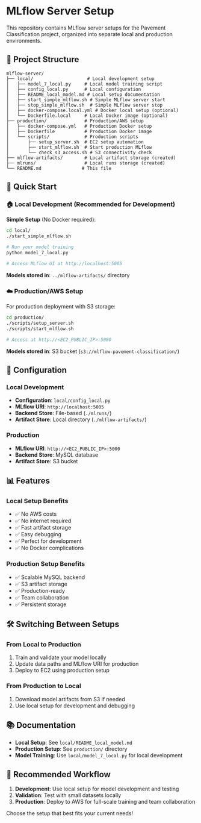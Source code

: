 # MLflow Server Setup

This repository contains MLflow server setups for the Pavement Classification project, organized into separate local and production environments.

## 📁 Project Structure

```
mlflow-server/
├── local/                    # Local development setup
│   ├── model_7_local.py     # Local model training script
│   ├── config_local.py      # Local configuration
│   ├── README_local_model.md # Local setup documentation
│   ├── start_simple_mlflow.sh # Simple MLflow server start
│   ├── stop_simple_mlflow.sh  # Simple MLflow server stop
│   ├── docker-compose.local.yml # Docker local setup (optional)
│   └── Dockerfile.local     # Local Docker image (optional)
├── production/              # Production/AWS setup
│   ├── docker-compose.yml   # Production Docker setup
│   ├── Dockerfile           # Production Docker image
│   └── scripts/             # Production scripts
│       ├── setup_server.sh  # EC2 setup automation
│       ├── start_mlflow.sh  # Start production MLflow
│       └── check_s3_access.sh # S3 connectivity check
├── mlflow-artifacts/        # Local artifact storage (created)
├── mlruns/                  # Local runs storage (created)
└── README.md               # This file
```

## 🚀 Quick Start

### 🏠 Local Development (Recommended for Development)

**Simple Setup** (No Docker required):
```bash
cd local/
./start_simple_mlflow.sh

# Run your model training
python model_7_local.py

# Access MLflow UI at http://localhost:5005
```

**Models stored in**: `../mlflow-artifacts/` directory

### ☁️ Production/AWS Setup

For production deployment with S3 storage:
```bash
cd production/
./scripts/setup_server.sh
./scripts/start_mlflow.sh

# Access at http://<EC2_PUBLIC_IP>:5000
```

**Models stored in**: S3 bucket (`s3://mlflow-pavement-classification/`)

## 🔧 Configuration

### Local Development
- **Configuration**: `local/config_local.py`
- **MLflow URI**: `http://localhost:5005`
- **Backend Store**: File-based (`./mlruns/`)
- **Artifact Store**: Local directory (`./mlflow-artifacts/`)

### Production
- **MLflow URI**: `http://<EC2_PUBLIC_IP>:5000`
- **Backend Store**: MySQL database
- **Artifact Store**: S3 bucket

## 📊 Features

### Local Setup Benefits
- ✅ No AWS costs
- ✅ No internet required
- ✅ Fast artifact storage
- ✅ Easy debugging
- ✅ Perfect for development
- ✅ No Docker complications

### Production Setup Benefits
- ✅ Scalable MySQL backend
- ✅ S3 artifact storage
- ✅ Production-ready
- ✅ Team collaboration
- ✅ Persistent storage

## 🛠️ Switching Between Setups

### From Local to Production
1. Train and validate your model locally
2. Update data paths and MLflow URI for production
3. Deploy to EC2 using production setup

### From Production to Local
1. Download model artifacts from S3 if needed
2. Use local setup for development and debugging

## 📚 Documentation

- **Local Setup**: See `local/README_local_model.md`
- **Production Setup**: See `production/` directory
- **Model Training**: Use `local/model_7_local.py` for local development

## 🎯 Recommended Workflow

1. **Development**: Use local setup for model development and testing
2. **Validation**: Test with small datasets locally
3. **Production**: Deploy to AWS for full-scale training and team collaboration

Choose the setup that best fits your current needs!
